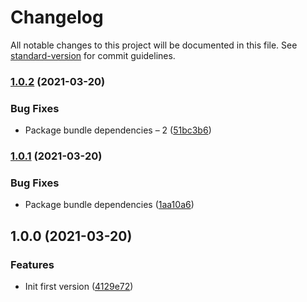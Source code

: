 # Changelog

All notable changes to this project will be documented in this file. See [standard-version](https://github.com/conventional-changelog/standard-version) for commit guidelines.

### [1.0.2](https://github.com/romanyanke/tumblr-tags/compare/v1.0.1...v1.0.2) (2021-03-20)


### Bug Fixes

* Package bundle dependencies – 2 ([51bc3b6](https://github.com/romanyanke/tumblr-tags/commit/51bc3b6db7e1ec89eca075193bdad57504968e98))

### [1.0.1](https://github.com/romanyanke/tumblr-tags/compare/v1.0.0...v1.0.1) (2021-03-20)


### Bug Fixes

* Package bundle dependencies ([1aa10a6](https://github.com/romanyanke/tumblr-tags/commit/1aa10a6d6d996d61a178b7af71a8bb829ba2868e))

## 1.0.0 (2021-03-20)


### Features

* Init first version ([4129e72](https://github.com/romanyanke/daynight/commit/4129e725f0a1e5aa688c039fc178b3f1b8acb43c))
